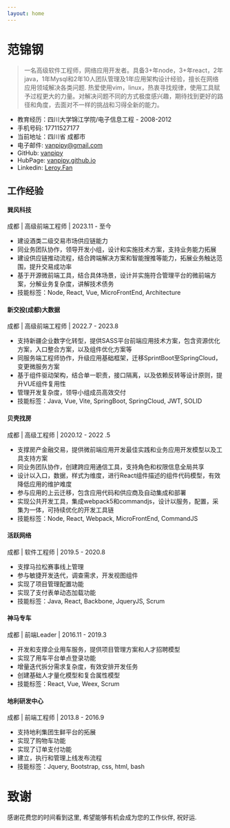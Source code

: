 ```yaml
---
layout: home
---
```


# 范锦钢
> 一名高级软件工程师，网络应用开发者。具备3+年node，3+年react，2年java，1年Mysql和2年10人团队管理及1年应用架构设计经验，擅长在网络应用领域解决各类问题. 热爱使用vim，linux，热衷寻找规律，使用工具赋予过程更大的力量。对解决问题不同的方式极度感兴趣，期待找到更好的路径和角度，去面对不一样的挑战和习得全新的能力。

* 教育经历：四川大学锦江学院/电子信息工程 - 2008-2012
* 手机号码: 17711527177
* 当前地址：四川省 成都市
* 电子邮件: <vanpipy@gmail.com>
* GitHub: [vanpipy](https://github.com/vanpipy)
* HubPage: [vanpipy.github.io](https://vanpipy.github.io)
* Linkedin: [Leroy.Fan](https://www.linkedin.com/in/leroy-fan-8666b0200)

## 工作经验
#### 巽风科技

成都 | 高级前端工程师 | 2023.11 - 至今

* 建设酒类二级交易市场供应链能力
* 同业务团队协作，领导开发小组，设计和实施技术方案，支持业务能力拓展
* 建设供应链推动流程，结合跨端解决方案和智能搜推等能力，拓展业务触达范围，提升交易成功率
* 基于开源微前端工具，结合具体场景，设计并实施符合管理平台的微前端方案，分解业务复杂度，讲解技术债务
* 技能标签：Node, React, Vue, MicroFrontEnd, Architecture

#### 新交投(成都)大数据

成都 | 高级前端工程师 | 2022.7 - 2023.8

* 支持新疆企业数字化转型，提供SASS平台前端应用技术方案，包含资源优化方案，入口整合方案，以及组件优化方案等
* 同服务端工程师协作，升级应用基础框架，迁移SprintBoot至SpringCloud，变更微服务方案
* 基于组件驱动架构，结合单一职责，接口隔离，以及依赖反转等设计原则，提升VUE组件复用性
* 管理开发复杂度，领导小组成员高效交付
* 技能标签：Java, Vue, Vite, SpringBoot, SpringCloud, JWT, SOLID

#### 贝壳找房

成都 | 高级工程师 | 2020.12 - 2022 .5

* 支撑房产金融交易，提供微前端应用开发最佳实践和业务应用开发模型以及工具支持方案
* 同业务团队协作，创建跨应用通信工具，支持角色和权限信息全局共享
* 设计以入口，数据，样式为维度，进行React组件描述的组件代码模型，有效降低应用的维护难度
* 参与应用的上云迁移，包含应用代码和供应商及自动集成和部署
* 实现公共开发工具，集成webpack5和commandjs，设计以服务，配置，采集为一体，可持续优化的开发工具链
* 技能标签：Node, React, Webpack, MicroFrontEnd, CommandJS

#### 活跃网络

成都 | 软件工程师 | 2019.5 - 2020.8

* 支撑马拉松赛事线上管理
* 参与敏捷开发迭代，调查需求，开发视图组件
* 实现了项目管理配置功能
* 实现了支付表单动态加载功能
* 技能标签：Java, React, Backbone, JqueryJS, Scrum

#### 神马专车

成都 | 前端Leader | 2016.11 - 2019.3

* 开发和支撑企业用车服务，提供项目管理方案和人才招聘模型
* 实现了用车平台单点登录功能
* 增量迭代拆分需求复杂度，有效安排开发任务
* 创建基础人才量化模型和复合属性模型
* 技能标签：React, Vue, Weex, Scrum

#### 地利研发中心

成都 | 前端工程师 | 2013.8 - 2016.9

* 支持地利集团生鲜平台的拓展
* 实现了购物车功能
* 实现了订单支付功能
* 建立，执行和管理上线发布流程
* 技能标签：Jquery, Bootstrap, css, html, bash

# 致谢
感谢花费您的时间看到这里, 希望能够有机会成为您的工作伙伴, 祝好运.
